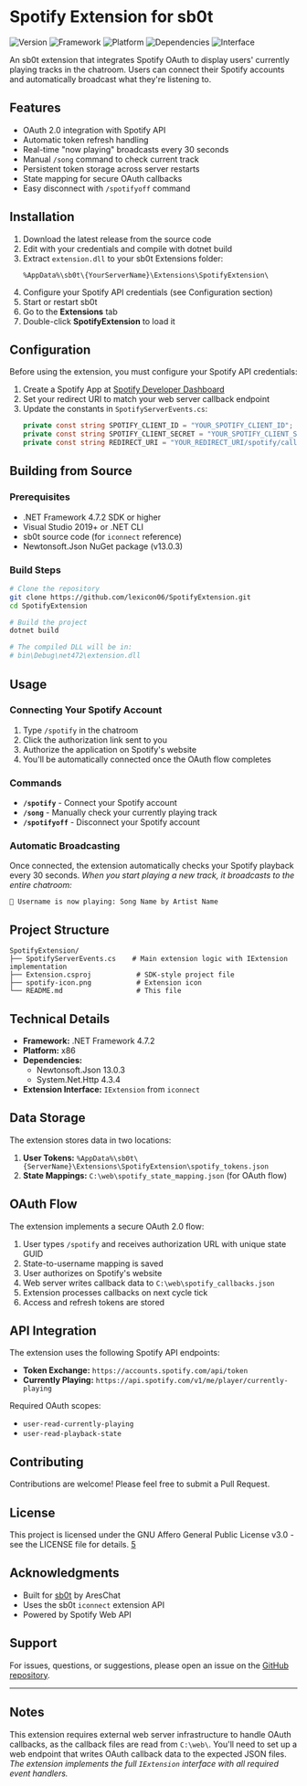 # Spotify Extension for sb0t

![Version](https://img.shields.io/badge/version-1.0.0-blue)
![Framework](https://img.shields.io/badge/.NET%20Framework-4.7.2-purple)
![Platform](https://img.shields.io/badge/Platform-x86-lightgrey)
![Dependencies](https://img.shields.io/badge/Dependencies-Newtonsoft.Json%2013.0.3%20%7C%20System.Net.Http%204.3.4-yellow)
![Interface](https://img.shields.io/badge/Extension%20Interface-IExtension%20(iconnect)-orange)

An sb0t extension that integrates Spotify OAuth to display users' currently playing tracks in the chatroom. Users can connect their Spotify accounts and automatically broadcast what they're listening to.

## Features

- OAuth 2.0 integration with Spotify API
- Automatic token refresh handling
- Real-time "now playing" broadcasts every 30 seconds
- Manual `/song` command to check current track
- Persistent token storage across server restarts
- State mapping for secure OAuth callbacks
- Easy disconnect with `/spotifyoff` command

## Installation

1. Download the latest release from the source code
2. Edit with your credentials and compile with dotnet build
3. Extract `extension.dll` to your sb0t Extensions folder:
   ```
   %AppData%\sb0t\{YourServerName}\Extensions\SpotifyExtension\
   ```
4. Configure your Spotify API credentials (see Configuration section)
5. Start or restart sb0t
6. Go to the **Extensions** tab
7. Double-click **SpotifyExtension** to load it

## Configuration

Before using the extension, you must configure your Spotify API credentials:

1. Create a Spotify App at [Spotify Developer Dashboard](https://developer.spotify.com/dashboard)
2. Set your redirect URI to match your web server callback endpoint
3. Update the constants in `SpotifyServerEvents.cs`:
   ```csharp
   private const string SPOTIFY_CLIENT_ID = "YOUR_SPOTIFY_CLIENT_ID";
   private const string SPOTIFY_CLIENT_SECRET = "YOUR_SPOTIFY_CLIENT_SECRET";
   private const string REDIRECT_URI = "YOUR_REDIRECT_URI/spotify/callback";
   ```

## Building from Source

### Prerequisites

- .NET Framework 4.7.2 SDK or higher
- Visual Studio 2019+ or .NET CLI
- sb0t source code (for `iconnect` reference)
- Newtonsoft.Json NuGet package (v13.0.3)

### Build Steps

```bash
# Clone the repository
git clone https://github.com/lexicon06/SpotifyExtension.git
cd SpotifyExtension

# Build the project
dotnet build

# The compiled DLL will be in:
# bin\Debug\net472\extension.dll
```

## Usage

### Connecting Your Spotify Account

1. Type `/spotify` in the chatroom <cite />
2. Click the authorization link sent to you <cite />
3. Authorize the application on Spotify's website
4. You'll be automatically connected once the OAuth flow completes <cite />

### Commands

- **`/spotify`** - Connect your Spotify account <cite />
- **`/song`** - Manually check your currently playing track <cite />
- **`/spotifyoff`** - Disconnect your Spotify account <cite />

### Automatic Broadcasting

Once connected, the extension automatically checks your Spotify playback every 30 seconds. <cite /> When you start playing a new track, it broadcasts to the entire chatroom: <cite />

```
🎵 Username is now playing: Song Name by Artist Name
```

## Project Structure

```
SpotifyExtension/
├── SpotifyServerEvents.cs    # Main extension logic with IExtension implementation
├── Extension.csproj           # SDK-style project file
├── spotify-icon.png           # Extension icon
└── README.md                  # This file
```

## Technical Details

- **Framework:** .NET Framework 4.7.2
- **Platform:** x86 <cite />
- **Dependencies:** 
  - Newtonsoft.Json 13.0.3
  - System.Net.Http 4.3.4
- **Extension Interface:** `IExtension` from `iconnect`

## Data Storage

The extension stores data in two locations:

1. **User Tokens:** `%AppData%\sb0t\{ServerName}\Extensions\SpotifyExtension\spotify_tokens.json`
2. **State Mappings:** `C:\web\spotify_state_mapping.json` (for OAuth flow)

## OAuth Flow

The extension implements a secure OAuth 2.0 flow: <cite />

1. User types `/spotify` and receives authorization URL with unique state GUID <cite />
2. State-to-username mapping is saved <cite />
3. User authorizes on Spotify's website
4. Web server writes callback data to `C:\web\spotify_callbacks.json`
5. Extension processes callbacks on next cycle tick <cite />
6. Access and refresh tokens are stored <cite />

## API Integration

The extension uses the following Spotify API endpoints:

- **Token Exchange:** `https://accounts.spotify.com/api/token`
- **Currently Playing:** `https://api.spotify.com/v1/me/player/currently-playing`

Required OAuth scopes:
- `user-read-currently-playing`
- `user-read-playback-state`

## Contributing

Contributions are welcome! Please feel free to submit a Pull Request.

## License

This project is licensed under the GNU Affero General Public License v3.0 - see the LICENSE file for details. [5](#0-4) 

## Acknowledgments

- Built for [sb0t](https://github.com/bsjaramillo/sb0t) by AresChat
- Uses the sb0t `iconnect` extension API
- Powered by Spotify Web API

## Support

For issues, questions, or suggestions, please open an issue on the [GitHub repository](#).

---

## Notes

This extension requires external web server infrastructure to handle OAuth callbacks, as the callback files are read from `C:\web\`. You'll need to set up a web endpoint that writes OAuth callback data to the expected JSON files. <cite /> The extension implements the full `IExtension` interface with all required event handlers. 
